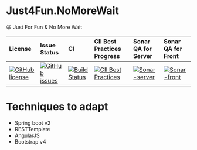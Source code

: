 # Just4Fun.NoMoreWait
😀 Just For Fun & No More Wait

| License | Issue Status     |  CI  | CII Best Practices Progress | Sonar QA for Server | Sonar QA for Front |
| :------------- | :------------- |:------------- | :-------------|:------------- | :------------- |
| [![GitHub license](https://img.shields.io/github/license/ArvinSiChuan/Just4Fun.NoMoreWait.svg)](https://github.com/ArvinSiChuan/Just4Fun.NoMoreWait/blob/master/LICENSE)       |    [![GitHub issues](https://img.shields.io/github/issues/ArvinSiChuan/Just4Fun.NoMoreWait.svg)](https://github.com/ArvinSiChuan/Just4Fun.NoMoreWait/issues)|  [![Build Status](https://travis-ci.org/ArvinSiChuan/Just4Fun.NoMoreWait.svg?branch=master)](https://travis-ci.org/ArvinSiChuan/Just4Fun.NoMoreWait) | [![CII Best Practices](https://bestpractices.coreinfrastructure.org/projects/1734/badge)](https://bestpractices.coreinfrastructure.org/projects/1734) | [![Sonar-server](https://sonarcloud.io/api/project_badges/measure?project=com.arvinsichuan.just4fun%3Ano-more-wait&metric=alert_status)](https://sonarcloud.io/dashboard?id=com.arvinsichuan.just4fun%3Ano-more-wait) | [![Sonar-front](https://sonarcloud.io/api/project_badges/measure?project=no-more-wait-ng&metric=alert_status)](https://sonarcloud.io/dashboard?id=no-more-wait-ng)  |



# Techniques to adapt
- Spring boot v2
- RESTTemplate
- AngularJS
- Bootstrap v4
